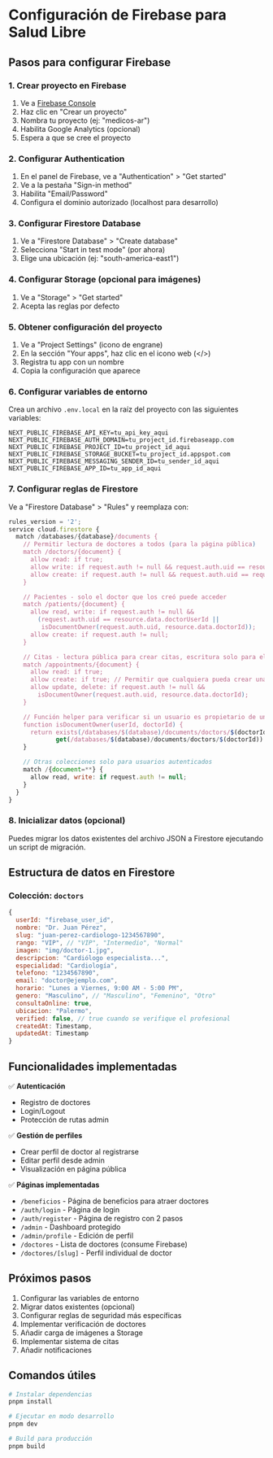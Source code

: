 # Configuración de Firebase para Salud Libre

## Pasos para configurar Firebase

### 1. Crear proyecto en Firebase

1. Ve a [Firebase Console](https://console.firebase.google.com/)
2. Haz clic en "Crear un proyecto"
3. Nombra tu proyecto (ej: "medicos-ar")
4. Habilita Google Analytics (opcional)
5. Espera a que se cree el proyecto

### 2. Configurar Authentication

1. En el panel de Firebase, ve a "Authentication" > "Get started"
2. Ve a la pestaña "Sign-in method"
3. Habilita "Email/Password"
4. Configura el dominio autorizado (localhost para desarrollo)

### 3. Configurar Firestore Database

1. Ve a "Firestore Database" > "Create database"
2. Selecciona "Start in test mode" (por ahora)
3. Elige una ubicación (ej: "south-america-east1")

### 4. Configurar Storage (opcional para imágenes)

1. Ve a "Storage" > "Get started"
2. Acepta las reglas por defecto

### 5. Obtener configuración del proyecto

1. Ve a "Project Settings" (icono de engrane)
2. En la sección "Your apps", haz clic en el icono web (</>)
3. Registra tu app con un nombre
4. Copia la configuración que aparece

### 6. Configurar variables de entorno

Crea un archivo `.env.local` en la raíz del proyecto con las siguientes variables:

```
NEXT_PUBLIC_FIREBASE_API_KEY=tu_api_key_aqui
NEXT_PUBLIC_FIREBASE_AUTH_DOMAIN=tu_project_id.firebaseapp.com
NEXT_PUBLIC_FIREBASE_PROJECT_ID=tu_project_id_aqui
NEXT_PUBLIC_FIREBASE_STORAGE_BUCKET=tu_project_id.appspot.com
NEXT_PUBLIC_FIREBASE_MESSAGING_SENDER_ID=tu_sender_id_aqui
NEXT_PUBLIC_FIREBASE_APP_ID=tu_app_id_aqui
```

### 7. Configurar reglas de Firestore

Ve a "Firestore Database" > "Rules" y reemplaza con:

```javascript
rules_version = '2';
service cloud.firestore {
  match /databases/{database}/documents {
    // Permitir lectura de doctores a todos (para la página pública)
    match /doctors/{document} {
      allow read: if true;
      allow write: if request.auth != null && request.auth.uid == resource.data.userId;
      allow create: if request.auth != null && request.auth.uid == request.resource.data.userId;
    }

    // Pacientes - solo el doctor que los creó puede acceder
    match /patients/{document} {
      allow read, write: if request.auth != null &&
        (request.auth.uid == resource.data.doctorUserId ||
         isDocumentOwner(request.auth.uid, resource.data.doctorId));
      allow create: if request.auth != null;
    }

    // Citas - lectura pública para crear citas, escritura solo para el doctor
    match /appointments/{document} {
      allow read: if true;
      allow create: if true; // Permitir que cualquiera pueda crear una cita
      allow update, delete: if request.auth != null &&
        isDocumentOwner(request.auth.uid, resource.data.doctorId);
    }

    // Función helper para verificar si un usuario es propietario de un documento
    function isDocumentOwner(userId, doctorId) {
      return exists(/databases/$(database)/documents/doctors/$(doctorId)) &&
             get(/databases/$(database)/documents/doctors/$(doctorId)).data.userId == userId;
    }

    // Otras colecciones solo para usuarios autenticados
    match /{document=**} {
      allow read, write: if request.auth != null;
    }
  }
}
```

### 8. Inicializar datos (opcional)

Puedes migrar los datos existentes del archivo JSON a Firestore ejecutando un script de migración.

## Estructura de datos en Firestore

### Colección: `doctors`

```javascript
{
  userId: "firebase_user_id",
  nombre: "Dr. Juan Pérez",
  slug: "juan-perez-cardiologo-1234567890",
  rango: "VIP", // "VIP", "Intermedio", "Normal"
  imagen: "img/doctor-1.jpg",
  descripcion: "Cardiólogo especialista...",
  especialidad: "Cardiología",
  telefono: "1234567890",
  email: "doctor@ejemplo.com",
  horario: "Lunes a Viernes, 9:00 AM - 5:00 PM",
  genero: "Masculino", // "Masculino", "Femenino", "Otro"
  consultaOnline: true,
  ubicacion: "Palermo",
  verified: false, // true cuando se verifique el profesional
  createdAt: Timestamp,
  updatedAt: Timestamp
}
```

## Funcionalidades implementadas

✅ **Autenticación**

- Registro de doctores
- Login/Logout
- Protección de rutas admin

✅ **Gestión de perfiles**

- Crear perfil de doctor al registrarse
- Editar perfil desde admin
- Visualización en página pública

✅ **Páginas implementadas**

- `/beneficios` - Página de beneficios para atraer doctores
- `/auth/login` - Página de login
- `/auth/register` - Página de registro con 2 pasos
- `/admin` - Dashboard protegido
- `/admin/profile` - Edición de perfil
- `/doctores` - Lista de doctores (consume Firebase)
- `/doctores/[slug]` - Perfil individual de doctor

## Próximos pasos

1. Configurar las variables de entorno
2. Migrar datos existentes (opcional)
3. Configurar reglas de seguridad más específicas
4. Implementar verificación de doctores
5. Añadir carga de imágenes a Storage
6. Implementar sistema de citas
7. Añadir notificaciones

## Comandos útiles

```bash
# Instalar dependencias
pnpm install

# Ejecutar en modo desarrollo
pnpm dev

# Build para producción
pnpm build
```
